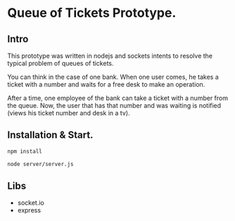 # Queue of Tickets Prototype.

## Intro
This prototype was written in nodejs and sockets intents to resolve the typical problem of queues of tickets.

You can think in the case of one bank. When one user comes, he takes a ticket with a number and waits for a free desk to make an operation. 

After a time, one employee of the bank can take a ticket with a number from the queue. Now, the user that has that number and was waiting is notified (views his ticket number and desk in a tv).

## Installation & Start.

```bash
npm install
```

```bash
node server/server.js
```


## Libs
* socket.io
* express







